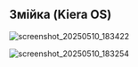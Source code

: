 ## Змійка (Kiera OS)

![screenshot_20250510_183422](https://github.com/user-attachments/assets/6aa99725-774b-49f2-a8e8-d9bf206dd845)

![screenshot_20250510_183254](https://github.com/user-attachments/assets/89eaceab-59fb-4963-ada3-63bed1ce045b)
